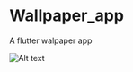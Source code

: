 # Wallpaper_app
 A flutter walpaper app

![Alt text](blob/develop/images%20app/2.png?raw=true "Title")
